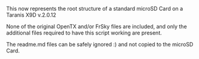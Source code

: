 This now represents the root structure of a standard microSD Card on a Taranis X9D v.2.0.12

None of the original OpenTX and/or FrSky files are included, and only the additional files required to have this script working are present.

The readme.md files can be safely ignored :) and not copied to the microSD Card.